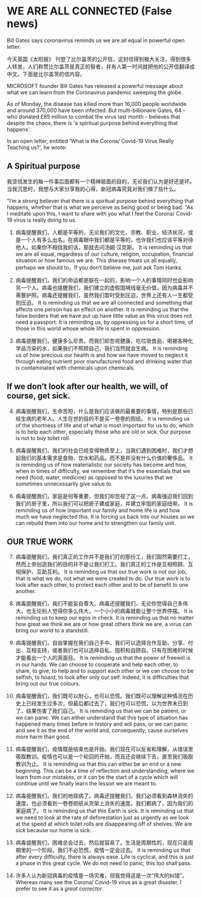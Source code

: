 # WE ARE ALL CONNECTED (False news)

Bill Gates says coronavirus reminds us we are all equal in powerful open letter.

今天英国《太阳报》 刊登了比尔盖茨的公开信，这封信得到极大关注，得到很多人转发，人们称赞比尔盖茨是真正的智者，并有人第一时间就把他的公开信翻译成中文。下面是比尔盖茨的信内容。

MICROSOFT founder Bill Gates has released a powerful message about what we can learn from the Coronavirus pandemic sweeping the globe.

As of Monday, the disease has killed more than 16,000 people worldwide and around 370,000 have been infected. But multi-billionaire Gates, 64 - who donated £85 million to combat the virus last month - believes that despite the chaos, there is 'a spiritual purpose behind everything that happens'.

In an open letter, entitled 'What is the Corona/ Covid-19 Virus Really Teaching us?', he wrote:

## A Spiritual purpose

我坚信发生的每一件事后面都有一个精神层面的目的，无论我们认为是好还是坏。当我沉思时，我想与大家分享我的心得，新冠病毒究竟对我们做了些什么。

"I’m a strong believer that there is a spiritual purpose behind everything that happens, whether that is what we perceive as being good or being bad. "As I meditate upon this, I want to share with you what I feel the Corona/ Covid-19 virus is really doing to us.

1) 病毒提醒我们，人都是平等的，无论我们的文化、宗教、职业、经济状况，或是一个人有多么出名。在病毒眼中我们都是平等的，也许我们也应该平等对待他人。如果你不相信我的话，那就去问汤姆·汉克斯。
It is reminding us that we are all equal, regardless of our culture, religion, occupation, financial situation or how famous we are. This disease treats us all equally, perhaps we should to，If you don’t believe me, just ask Tom Hanks.

2) 病毒提醒我们，我们的命运都是联在一起的，影响一个人的事情同时也会影响另一个人。病毒也提醒我们，我们建立的虚假国境线毫无价值，因为病毒并不需要护照。病毒还提醒我们，虽然我们暂时受到压迫，世界上还有人一生都受到压迫。
It is reminding us that we are all connected and something that affects one person has an effect on another. It is reminding us that the false borders that we have put up have little value as this virus does not need a passport. It is reminding us, by oppressing us for a short time, of those in this world whose whole life is spent in oppression.

3) 病毒提醒我们，健康多么珍贵。而我们却忽视健康，吃垃圾食品，喝被各种化学品污染的水，如果我们不照顾自己，我们当然就会生病。
It is reminding us of how precious our health is and how we have moved to neglect it through eating nutrient poor manufactured food and drinking water that is contaminated with chemicals upon chemicals.

## If we don’t look after our health, we will, of course, get sick.

4) 病毒提醒我们，生命苦短，什么是我们应该做的最重要的事情，特别是那些已经生病的老年人。人生在世的目的不是买一卷卷的厕纸。
It is reminding us of the shortness of life and of what is most important for us to do, which is to help each other, especially those who are old or sick. Our purpose is not to buy toilet roll.

5) 病毒提醒我们，我们的社会已经变得物质至上，当我们遇到困难时，我们才想起我们的基本需求是食物、饮水和药品，而不是并没有什么价值的奢侈品。
It is reminding us of how materialistic our society has become and how, when in times of difficulty, we remember that it’s the essentials that we need (food, water, medicine) as opposed to the luxuries that we sometimes unnecessarily give value to.

6) 病毒提醒我们，家庭是何等重要，但我们却忽视了这一点。病毒强迫我们回到我们的房子里，所以我们可以把房子建成家庭，并建立牢固的家庭纽带。
It is reminding us of how important our family and home life is and how much we have neglected this. It is forcing us back into our houses so we can rebuild them into our home and to strengthen our family unit.

## OUR TRUE WORK

7) 病毒提醒我们，我们真正的工作并不是我们打的那份工，我们固然需要打工，然而上帝创造我们的目的并不是让我们打工。我们真正的工作是互相照顾、互相保护、互助互利。
It is reminding us that our true work is not our job, that is what we do, not what we were created to do. Our true work is to look after each other, to protect each other and to be of benefit to one another.

8) 病毒提醒我们，我们不能妄自尊大。病毒还提醒我们，无论你觉得自己多伟大，也无论别人觉得你多么伟大，一个小小的病毒就能让整个世界停摆。
It is reminding us to keep our egos in check. It is reminding us that no matter how great we think we are or how great others think we are, a virus can bring our world to a standstill.

9) 病毒提醒我们，自由掌握在我们自己手中。我们可以选择合作互助、分享、付出、互相支持，或者我们也可以选择自私、囤积和自顾自。只有在困难的时候才能看出一个人的真面目。
It is reminding us that the power of freewill is in our hands. We can choose to cooperate and help each other, to share, to give, to help and to support each other or we can choose to be selfish, to hoard, to look after only our self. Indeed, it is difficulties that bring out our true colours.

10) 病毒提醒我们，我们既可以耐心，也可以恐慌。我们既可以理解这种情况在历史上已经发生过多次，但最后都过去了，我们也可以恐慌，以为世界末日到了，结果伤害了我们自己。
It is reminding us that we can be patient, or we can panic. We can either understand that this type of situation has happened many times before in history and will pass, or we can panic and see it as the end of the world and, consequently, cause ourselves more harm than good.

11) 病毒提醒我们，疫情既是结束也是开始。我们现在可以反省和理解，从错误里吸取教训。疫情也可以是一个轮回的开始，而且还会继续下去，直至我们吸取教训为止。
It is reminding us that this can either be an end or a new beginning. This can be a time of reflection and understanding, where we learn from our mistakes, or it can be the start of a cycle which will continue until we finally learn the lesson we are meant to.

12) 病毒提醒我们，我们的地球病了。病毒还提醒我们，我们必须看到森林消失的速度，也必须看到一卷卷厕纸从货架上消失的速度。我们都病了，因为我们的家庭病了。
It is reminding us that this Earth is sick. It is reminding us that we need to look at the rate of deforestation just as urgently as we look at the speed at which toilet rolls are disappearing off of shelves. We are sick because our home is sick.

13) 病毒提醒我们，困难总会过去，然后就容易了。生活是周期性的，现在只是周期里的一个阶段。我们不必恐慌，疫情一定会过去。
It is reminding us that after every difficulty, there is always ease. Life is cyclical, and this is just a phase in this great cycle. We do not need to panic; this too shall pass.

14) 许多人认为新冠病毒的疫情是一场灾难，但我觉得这是一次“伟大的纠错”。
Whereas many see the Corona/ Covid-19 virus as a great disaster, I prefer to see it as a *great corrector*.
